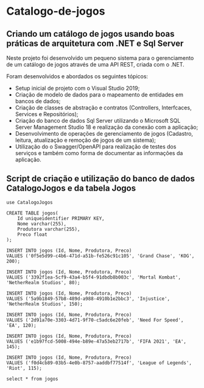 # Catalogo-de-jogos
<h2>Criando um catálogo de jogos usando boas práticas de arquitetura com .NET e Sql Server</h2>

Neste projeto foi desenvolvido um pequeno sistema para o gerenciamento de um catálogo de jogos através de uma API REST, criada com o .NET.

Foram desenvolvidos e abordados os seguintes tópicos:

* Setup inicial de projeto com o Visual Studio 2019;
* Criação de modelo de dados para o mapeamento de entidades em bancos de dados;
* Criação de classes de abstração e contratos (Controllers, Interfcaces, Services e Repositórios);
* Criação do banco de dados Sql Server utilizando o Microsoft SQL Server Management Studio 18 e realização da conexão com a aplicação;
* Desenvolvimento de operações de gerenciamento de jogos (Cadastro, leitura, atualização e remoção de jogos de um sistema);
* Utilização do o Swagger/OpenAPI para realização de testes dos serviços e também como forma de documentar as informações da aplicação.

<h2>Script de criação e utilização do banco de dados CatalogoJogos e da tabela Jogos</h2>

```
use CatalogoJogos
```

```
CREATE TABLE jogos(
    Id uniqueidentifier PRIMARY KEY,
    Nome varchar(255),
    Produtora varchar(255),
    Preco float
);
```
```
INSERT INTO jogos (Id, Nome, Produtora, Preco)
VALUES ('0f5e5d99-c4b6-471d-a51b-fe526c91c105', 'Grand Chase', 'KOG', 200);

INSERT INTO jogos (Id, Nome, Produtora, Preco)
VALUES ('3392f1ea-5cf9-43a4-b5f4-91dbdb8b003c', 'Mortal Kombat', 'NetherRealm Studios', 80);

INSERT INTO jogos (Id, Nome, Produtora, Preco)
VALUES ('5a9b1849-57b8-489d-a988-4910b1e2bbc3', 'Injustice', 'NetherRealm Studios', 150);

INSERT INTO jogos (Id, Nome, Produtora, Preco)
VALUES ('2d91a70e-3303-4d71-9f70-c5adc6e20feb', 'Need For Speed', 'EA', 120);

INSERT INTO jogos (Id, Nome, Produtora, Preco)
VALUES ('e1b97fcd-5008-494e-b89e-47a53eb2717b', 'FIFA 2021', 'EA', 145);

INSERT INTO jogos (Id, Nome, Produtora, Preco)
VALUES ('f0d4cb89-03b5-4e0b-8757-aaddbf77514f', 'League of Legends', 'Riot', 115);
```
```
select * from jogos
```




